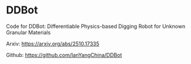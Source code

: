 # DDBot
Code for DDBot: Differentiable Physics-based Digging Robot for Unknown Granular Materials

Arxiv: https://arxiv.org/abs/2510.17335

Github: https://github.com/IanYangChina/DDBot
